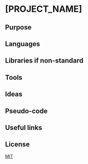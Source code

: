 # [PROJECT_NAME]

## Purpose

## Languages

## Libraries if non-standard

## Tools

## Ideas

## Pseudo-code

## Useful links

## License
[MIT](https://choosealicense.com/licenses/mit/)